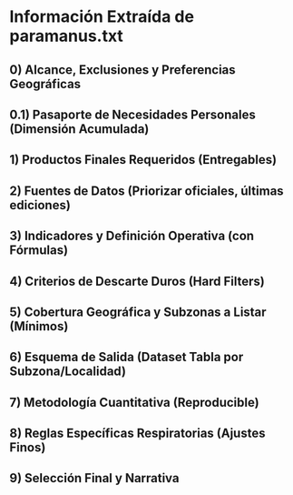 # Información Extraída de paramanus.txt

## 0) Alcance, Exclusiones y Preferencias Geográficas

## 0.1) Pasaporte de Necesidades Personales (Dimensión Acumulada)

## 1) Productos Finales Requeridos (Entregables)

## 2) Fuentes de Datos (Priorizar oficiales, últimas ediciones)

## 3) Indicadores y Definición Operativa (con Fórmulas)

## 4) Criterios de Descarte Duros (Hard Filters)

## 5) Cobertura Geográfica y Subzonas a Listar (Mínimos)

## 6) Esquema de Salida (Dataset Tabla por Subzona/Localidad)

## 7) Metodología Cuantitativa (Reproducible)

## 8) Reglas Específicas Respiratorias (Ajustes Finos)

## 9) Selección Final y Narrativa


